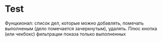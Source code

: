 # Test

Фунцкионал: список дел, которые можно добавлять, помечать выполненым (дело помечается зачеркнутым), удалять. Плюс кнопка (или чекбокс) фильтрации показа только выполненных
